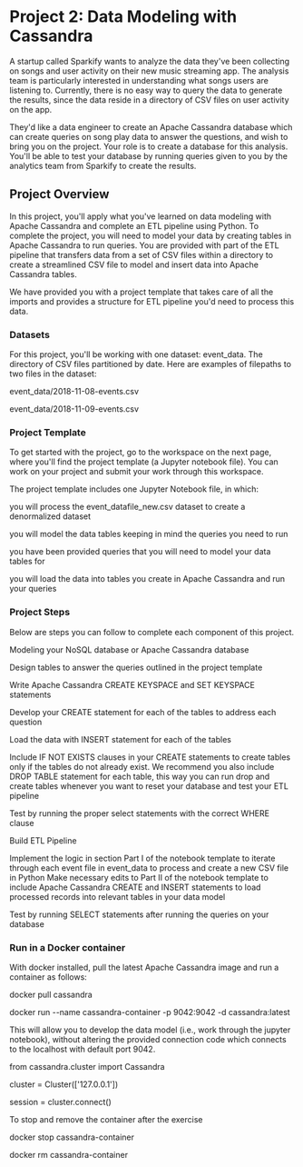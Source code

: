 # Project 2: Data Modeling with Cassandra

A startup called Sparkify wants to analyze the data they've been collecting on songs and user activity on their new music streaming app. The analysis team is particularly interested in understanding what songs users are listening to. Currently, there is no easy way to query the data to generate the results, since the data reside in a directory of CSV files on user activity on the app.

They'd like a data engineer to create an Apache Cassandra database which can create queries on song play data to answer the questions, and wish to bring you on the project. Your role is to create a database for this analysis. You'll be able to test your database by running queries given to you by the analytics team from Sparkify to create the results.

## Project Overview

In this project, you'll apply what you've learned on data modeling with Apache Cassandra and complete an ETL pipeline using Python. To complete the project, you will need to model your data by creating tables in Apache Cassandra to run queries. You are provided with part of the ETL pipeline that transfers data from a set of CSV files within a directory to create a streamlined CSV file to model and insert data into Apache Cassandra tables.

We have provided you with a project template that takes care of all the imports and provides a structure for ETL pipeline you'd need to process this data.

### Datasets
For this project, you'll be working with one dataset: event_data. The directory of CSV files partitioned by date. Here are examples of filepaths to two files in the dataset:

event_data/2018-11-08-events.csv

event_data/2018-11-09-events.csv

### Project Template

To get started with the project, go to the workspace on the next page, where you'll find the project template (a Jupyter notebook file). You can work on your project and submit your work through this workspace.

The project template includes one Jupyter Notebook file, in which:

you will process the event_datafile_new.csv dataset to create a denormalized dataset

you will model the data tables keeping in mind the queries you need to run

you have been provided queries that you will need to model your data tables for

you will load the data into tables you create in Apache Cassandra and run your queries

### Project Steps
Below are steps you can follow to complete each component of this project.


Modeling your NoSQL database or Apache Cassandra database

Design tables to answer the queries outlined in the project template

Write Apache Cassandra CREATE KEYSPACE and SET KEYSPACE statements

Develop your CREATE statement for each of the tables to address each question

Load the data with INSERT statement for each of the tables

Include IF NOT EXISTS clauses in your CREATE statements to create tables only if the tables do not already exist. We recommend you also include DROP TABLE statement for each table, this way you can run drop and create tables whenever you want to reset your database and test your ETL pipeline

Test by running the proper select statements with the correct WHERE clause

Build ETL Pipeline

Implement the logic in section Part I of the notebook template to iterate through each event file in event_data to process and create a new CSV file in Python
Make necessary edits to Part II of the notebook template to include Apache Cassandra CREATE and INSERT statements to load processed records into relevant tables in your data model

Test by running SELECT statements after running the queries on your database

### Run in a Docker container
With docker installed, pull the latest Apache Cassandra image and run a container as follows:

docker pull cassandra

docker run --name cassandra-container -p 9042:9042 -d cassandra:latest

This will allow you to develop the data model (i.e., work through the jupyter notebook), without altering the provided connection code which connects to the localhost with default port 9042.

from cassandra.cluster import Cassandra

cluster = Cluster(['127.0.0.1'])

session = cluster.connect()

To stop and remove the container after the exercise

docker stop cassandra-container

docker rm cassandra-container


